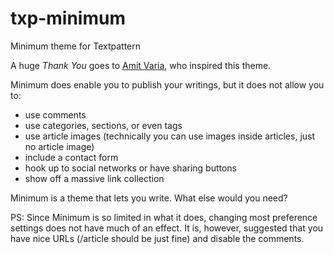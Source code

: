 txp-minimum
===========

Minimum theme for Textpattern

A huge *Thank You* goes to [Amit Varia](http://amitvaria.com/), who inspired this theme.

Minimum does enable you to publish your writings, but it does not allow you to:

* use comments
* use categories, sections, or even tags
* use article images (technically you can use images inside articles, just no article image)
* include a contact form
* hook up to social networks or have sharing buttons
* show off a massive link collection

Minimum is a theme that lets you write. What else would you need?

PS: Since Minimum is so limited in what it does, changing most preference settings does not have much of an effect. It is, however, suggested that you have nice URLs (/article should be just fine) and disable the comments.